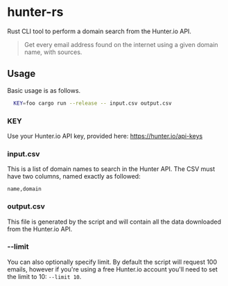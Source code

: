 # hunter-rs

Rust CLI tool to perform a domain search from the Hunter.io API.

> Get every email address found on the internet using a given
> domain name, with sources.

## Usage

Basic usage is as follows.

```bash
  KEY=foo cargo run --release -- input.csv output.csv
```

### KEY

Use your Hunter.io API key, provided here:
    https://hunter.io/api-keys

### input.csv

This is a list of domain names to search in the Hunter API. The CSV
must have two columns, named exactly as followed:

```
name,domain
```

### output.csv

This file is generated by the script and will contain all the data
downloaded from the Hunter.io API.

### --limit

You can also optionally specify limit. By default the script will request 100 emails, however if you're using a free Hunter.io account you'll need to set the limit to 10:  `--limit 10`.